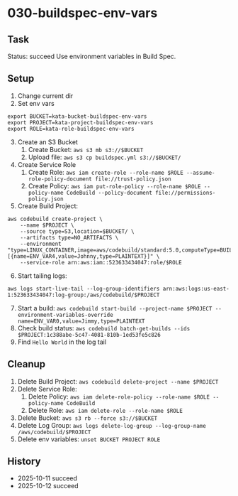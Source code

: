 # 030-buildspec-env-vars

## Task
Status: succeed
Use environment variables in Build Spec.

## Setup
1. Change current dir
2. Set env vars
```shell
export BUCKET=kata-bucket-buildspec-env-vars
export PROJECT=kata-project-buildspec-env-vars
export ROLE=kata-role-buildspec-env-vars
```
3. Create an S3 Bucket
	1. Create Bucket: `aws s3 mb s3://$BUCKET`
	2. Upload file: `aws s3 cp buildspec.yml s3://$BUCKET/`
4. Create Service Role
	1. Create Role: `aws iam create-role --role-name $ROLE --assume-role-policy-document file://trust-policy.json`
	2. Create Policy: `aws iam put-role-policy --role-name $ROLE --policy-name CodeBuild --policy-document file://permissions-policy.json`
5. Create Build Project:
```shell
aws codebuild create-project \
	--name $PROJECT \
	--source type=S3,location=$BUCKET/ \
	--artifacts type=NO_ARTIFACTS \
	--environment "type=LINUX_CONTAINER,image=aws/codebuild/standard:5.0,computeType=BUILD_GENERAL1_SMALL,environmentVariables=[{name=ENV_VAR4,value=Johnny,type=PLAINTEXT}]" \
	--service-role arn:aws:iam::523633434047:role/$ROLE
```
6. Start tailing logs: 
```shell 
aws logs start-live-tail --log-group-identifiers arn:aws:logs:us-east-1:523633434047:log-group:/aws/codebuild/$PROJECT
```
7. Start a build: `aws codebuild start-build --project-name $PROJECT --environment-variables-override name=ENV_VAR0,value=Jimmy,type=PLAINTEXT`
8. Check build status: `aws codebuild batch-get-builds --ids $PROJECT:1c388abe-5c47-4081-810b-1ed53fe5c826`
9. Find `Hello World` in the log tail

## Cleanup
1. Delete Build Project: `aws codebuild delete-project --name $PROJECT`
2. Delete Service Role: 
	1. Delete Policy: `aws iam delete-role-policy --role-name $ROLE --policy-name CodeBuild`
	2. Delete Role: `aws iam delete-role --role-name $ROLE`
3. Delete Bucket: `aws s3 rb --force s3://$BUCKET`
4. Delete Log Group: `aws logs delete-log-group --log-group-name /aws/codebuild/$PROJECT`
5. Delete env variables: `unset BUCKET PROJECT ROLE`

## History
- 2025-10-11 succeed
- 2025-10-12 succeed
